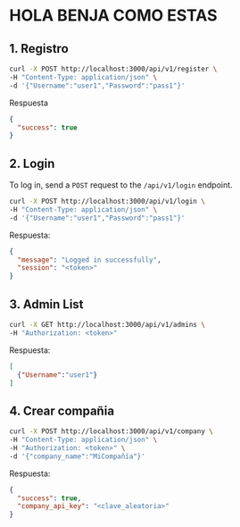 # HOLA BENJA COMO ESTAS

## 1. Registro

```bash
curl -X POST http://localhost:3000/api/v1/register \
-H "Content-Type: application/json" \
-d '{"Username":"user1","Password":"pass1"}'
```

Respuesta
```json
{
  "success": true
}
```

## 2. Login
To log in, send a `POST` request to the `/api/v1/login` endpoint.

```bash
curl -X POST http://localhost:3000/api/v1/login \
-H "Content-Type: application/json" \
-d '{"Username":"user1","Password":"pass1"}'
```

Respuesta:
```json
{
  "message": "Logged in successfully",
  "session": "<token>"
}
```

## 3. Admin List

```bash
curl -X GET http://localhost:3000/api/v1/admins \
-H "Authorization: <token>"
```

Respuesta:
```json
[
  {"Username":"user1"}
]
```

## 4. Crear compañia
```bash
curl -X POST http://localhost:3000/api/v1/company \
-H "Content-Type: application/json" \
-H "Authorization: <token>" \
-d '{"company_name":"MiCompañía"}'
```

Respuesta:
```json
{
  "success": true,
  "company_api_key": "<clave_aleatoria>"
}
```
